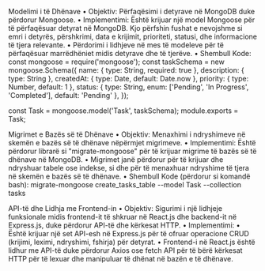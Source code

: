 Modelimi i të Dhënave
•	Objektiv: Përfaqësimi i detyrave në MongoDB duke përdorur Mongoose.
•	Implementimi:
  Është krijuar një model Mongoose për të përfaqësuar detyrat në MongoDB. Kjo përfshin fushat e nevojshme si emri i detyrës, përshkrimi, data e krijimit, prioriteti, statusi, dhe informacione të tjera relevante.
•	Përdorimi i lidhjeve në mes të modeleve për të përfaqësuar marrëdhëniet midis detyrave dhe të tjerëve.
•	Shembull Kode:
const mongoose = require('mongoose');
const taskSchema = new mongoose.Schema({
  name: { type: String, required: true },
  description: { type: String },
  createdAt: { type: Date, default: Date.now },
  priority: { type: Number, default: 1 },
  status: { type: String, enum: ['Pending', 'In Progress', 'Completed'], default: 'Pending' },
});

const Task = mongoose.model('Task', taskSchema);
module.exports = Task;


Migrimet e Bazës së të Dhënave
•	Objektiv: Menaxhimi i ndryshimeve në skemën e bazës së të dhënave nëpërmjet migrimeve.
•	Implementimi:
  Është përdorur librarë si "migrate-mongoose" për të krijuar migrime të bazës së të dhënave në MongoDB.
•	Migrimet janë përdorur për të krijuar dhe ndryshuar tabele ose indekse, si dhe për të menaxhuar ndryshime të tjera në skemën e bazës së të dhënave.
•	Shembull Kode (përdorur si komandë bash):
migrate-mongoose create_tasks_table --model Task --collection tasks

API-të dhe Lidhja me Frontend-in
•	Objektiv: Sigurimi i një lidhjeje funksionale midis frontend-it të shkruar në React.js dhe backend-it në Express.js, duke përdorur API-të dhe kërkesat HTTP.
•	Implementimi:
•	Është krijuar një set API-esh në Express.js për të ofruar operacione CRUD (krijimi, leximi, ndryshimi, fshirja) për detyrat.
•	Frontend-i në React.js është lidhur me API-të duke përdorur Axios ose fetch API për të bërë kërkesat HTTP për të lexuar dhe manipuluar të dhënat në bazën e të dhënave.
